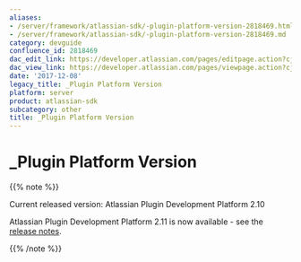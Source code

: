 ```yaml
---
aliases:
- /server/framework/atlassian-sdk/-plugin-platform-version-2818469.html
- /server/framework/atlassian-sdk/-plugin-platform-version-2818469.md
category: devguide
confluence_id: 2818469
dac_edit_link: https://developer.atlassian.com/pages/editpage.action?cjm=wozere&pageId=2818469
dac_view_link: https://developer.atlassian.com/pages/viewpage.action?cjm=wozere&pageId=2818469
date: '2017-12-08'
legacy_title: _Plugin Platform Version
platform: server
product: atlassian-sdk
subcategory: other
title: _Plugin Platform Version
---
```

# \_Plugin Platform Version

{{% note %}}

Current released version: Atlassian Plugin Development Platform 2.10

Atlassian Plugin Development Platform 2.11 is now available - see the [release notes](/server/framework/atlassian-sdk/plugin-development-platform-2-11-release-notes).

{{% /note %}}
